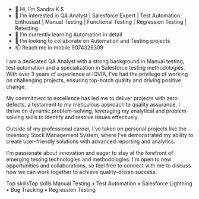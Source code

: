- 👋 Hi, I’m Sandra K S
- 👀 I’m interested in QA Analyst | Salesforce Expert | Test Automation Enthusiast | Manual Testing | Functional Testing | Regression Testing | Retesting
- 🌱 I’m currently learning Automation in detail
- 💞️ I’m looking to collaborate on Automation and Testing projects
- 📫 Reach me in mobile 9074326309



I am a dedicated QA Analyst with a strong background in Manual testing, test automation and a specialization in Salesforce testing methodologies. With over 3 years of experience at IQVIA, I've had the privilege of working on challenging projects, ensuring top-notch quality and driving positive change.

My commitment to excellence has led me to deliver projects with zero defects, a testament to my meticulous approach to quality assurance. I thrive on dynamic problem-solving, leveraging my analytical and problem-solving skills to identify and resolve issues effectively.

Outside of my professional career, I've taken on personal projects like the Inventory Stock Management System, where I've demonstrated my ability to create user-friendly solutions with advanced reporting and analytics.

I'm passionate about innovation and eager to stay at the forefront of emerging testing technologies and methodologies. I'm open to new opportunities and collaborations, so feel free to connect with me to discuss how we can work together to achieve quality-driven success.


Top skillsTop skills
Manual Testing • Test Automation • Salesforce Lightning • Bug Tracking • Regression Testing

